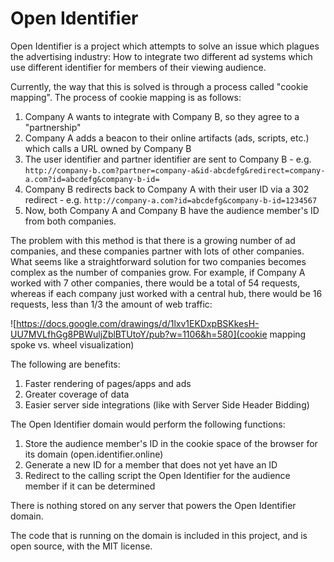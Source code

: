 # Open Identifier

Open Identifier is a project which attempts to solve an issue which plagues the advertising industry:  How to integrate two different ad systems which use different identifier for members of their viewing audience.

Currently, the way that this is solved is through a process called "cookie mapping".  The process of cookie mapping is as follows:

1. Company A wants to integrate with Company B, so they agree to a "partnership"
2. Company A adds a beacon to their online artifacts (ads, scripts, etc.) which calls a URL owned by Company B
3. The user identifier and partner identifier are sent to Company B - e.g. `http://company-b.com?partner=company-a&id-abcdefg&redirect=company-a.com?id=abcdefg&company-b-id=`
4. Company B redirects back to Company A with their user ID via a 302 redirect - e.g. `http://company-a.com?id=abcdefg&company-b-id=1234567`
5. Now, both Company A and Company B have the audience member's ID from both companies.

The problem with this method is that there is a growing number of ad companies, and these companies partner with lots of other companies.  What seems like a straightforward solution for two companies becomes complex as the number of companies grow.  For example, if Company A worked with 7 other companies, there would be a total of 54 requests, whereas if each company just worked with a central hub, there would be 16 requests, less than 1/3 the amount of web traffic:

![https://docs.google.com/drawings/d/1lxv1EKDxpBSKkesH-UU7MVLfhGg8PBWuljZblBTUtoY/pub?w=1106&h=580](cookie mapping spoke vs. wheel visualization)

The following are benefits:

1. Faster rendering of pages/apps and ads
2. Greater coverage of data
3. Easier server side integrations (like with Server Side Header Bidding)

The Open Identifier domain would perform the following functions:

1. Store the audience member's ID in the cookie space of the browser for its domain (open.identifier.online)
2. Generate a new ID for a member that does not yet have an ID
3. Redirect to the calling script the Open Identifier for the audience member if it can be determined

There is nothing stored on any server that powers the Open Identifier domain.

The code that is running on the domain is included in this project, and is open source, with the MIT license.

